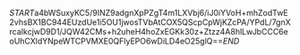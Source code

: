 $START$a4bWSuxyKC5/9INZ9adgnXpPZgT4m1LXVbj6/iJ0iYVoH+mhZodTwE2vhsBX1BC944EUzdUe1i5OU1jwosTVbAtCOX5QScpCpWjKZcPA/YPdL/7gnXrcaIkcjwD9D1/JQW42CMs+h2uheH4hoZxEGKk30z+Ztzz4A8hlLwJbCCC6eoUhCXldYNpeWTCPVMXE0QFlyEPO6wDiLD4eO25glQ==$END$